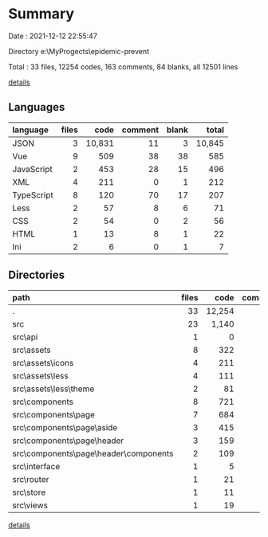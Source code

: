 # Summary

Date : 2021-12-12 22:55:47

Directory e:\MyProgects\epidemic-prevent

Total : 33 files,  12254 codes, 163 comments, 84 blanks, all 12501 lines

[details](details.md)

## Languages
| language | files | code | comment | blank | total |
| :--- | ---: | ---: | ---: | ---: | ---: |
| JSON | 3 | 10,831 | 11 | 3 | 10,845 |
| Vue | 9 | 509 | 38 | 38 | 585 |
| JavaScript | 2 | 453 | 28 | 15 | 496 |
| XML | 4 | 211 | 0 | 1 | 212 |
| TypeScript | 8 | 120 | 70 | 17 | 207 |
| Less | 2 | 57 | 8 | 6 | 71 |
| CSS | 2 | 54 | 0 | 2 | 56 |
| HTML | 1 | 13 | 8 | 1 | 22 |
| Ini | 2 | 6 | 0 | 1 | 7 |

## Directories
| path | files | code | comment | blank | total |
| :--- | ---: | ---: | ---: | ---: | ---: |
| . | 33 | 12,254 | 163 | 84 | 12,501 |
| src | 23 | 1,140 | 96 | 73 | 1,309 |
| src\api | 1 | 0 | 8 | 1 | 9 |
| src\assets | 8 | 322 | 8 | 9 | 339 |
| src\assets\icons | 4 | 211 | 0 | 1 | 212 |
| src\assets\less | 4 | 111 | 8 | 8 | 127 |
| src\assets\less\theme | 2 | 81 | 7 | 6 | 94 |
| src\components | 8 | 721 | 46 | 47 | 814 |
| src\components\page | 7 | 684 | 46 | 44 | 774 |
| src\components\page\aside | 3 | 415 | 21 | 27 | 463 |
| src\components\page\header | 3 | 159 | 15 | 10 | 184 |
| src\components\page\header\components | 2 | 109 | 9 | 7 | 125 |
| src\interface | 1 | 5 | 8 | 1 | 14 |
| src\router | 1 | 21 | 8 | 3 | 32 |
| src\store | 1 | 11 | 8 | 2 | 21 |
| src\views | 1 | 19 | 0 | 3 | 22 |

[details](details.md)